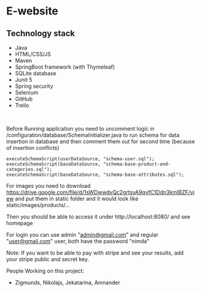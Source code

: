 # E-website

## Technology stack
- Java
- HTML/CSS/JS
- Maven
- SpringBoot framework (with Thymeleaf)
- SQLite database
- Junit 5
- Spring security
- Selenium
- GitHub
- Trello

<br>

Before Running application you need to uncomment logic in /configuration/database/SchemaInitializer.java 
to run schema for data insertion in database and then comment them out for second time (because of insertion conflicts)

    executeSchemaScript(userDataSource, "schema-user.sql");
    executeSchemaScript(baseDataSource, "schema-base-product-and-categories.sql");
    executeSchemaScript(baseDataSource, "schema-base-attributes.sql");

For images you need to download https://drive.google.com/file/d/1sWDwwdvQc2grtsvA9qvfC1Ddn3kmlBZF/view and put them in static folder and it would look like static/images/products/...

Then you should be able to access it under http://localhost:8080/ and see homepage

For login you can use admin "admin@gmail.com" and regular "user@gmail.com" user, both have the password "nimda"

Note:
If you want to be able to pay with stripe and see your results, add your stripe public and secret key.

People Working on this project:
- Zigmunds, Nikolajs, Jekatarina, Amnander 
